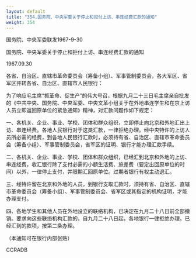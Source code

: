 ```yaml
---
layout: default
title: "354.国务院、中央军委关于停止和拒付上访、串连经费汇款的通知"
weight: 354
---
```


国务院、中央军委联发1967-9-30

国务院、中央军委关于停止和拒付上访、串连经费汇款的通知

1967.09.30

各省、自治区、直辖市革命委员会（筹备小组）、军事管制委员会，各大军区、省军区并转各省、自治区、直辖市人民银行：

为了响应毛主席“抓革命、促生产”的伟大号召，根据九月二十三日毛主席亲自批发的《中共中央、国务院、中央军委、中央文革小组关于在外地串连学生和在京上访人员立即返回原单位的紧急通知》精神，对汇款问题作如下规定：

一、各机关、企业、事业、学校、团体和群众组织，立即停止向北京和外地汇出上访、串连经费。各地人民银行对于这类汇款，一律拒绝办理。经中央特许的上访人员所必需的经费，到各地人民银行汇款时，必须持有省、自治区、直辖市革命委员会（筹备小组）、军事管制委员会，省军区的证明、银行才能办理汇款手续。

二、各机关、企业、事业、学校、团体和群众组织，已经汇到北京和外地的上访、串连经费，收汇银行除了支付必需的小额生活费、旅差费（要定出回原单位的时间）以外，一律停止支付，并限期汇回原单位。过期者银行有权主动退汇。

三、经特许留在北京和外地的人员，到银行支取汇款时，须持有省、自治区、直辖市革命委员会（筹备小组）、军事管制委员会、省军区或其指定的机构证明，才能办理支付。

四、各地学生和其他人员在外地设立的联络机构，已决定在九月二十八日前全部撤销。要求向这些联络机构汇款的，自九月二十八日起，各地银行一律拒绝办理。已经汇到的款项，按第二条办理。

（本通知可在银行内部张贴）

CCRADB

